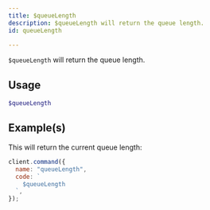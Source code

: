 ```yaml
---
title: $queueLength
description: $queueLength will return the queue length.
id: queueLength

---
```


`$queueLength` will return the queue length.

## Usage

```php
$queueLength
```

## Example(s)

This will return the current queue length:

```javascript
client.command({
  name: "queueLength",
  code: `
    $queueLength
  `,
});
```
